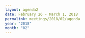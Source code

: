 ```yaml
---
layout: agenda2
date: February 26 - March 1, 2018
permalink: meetings/2018/02/agenda
year: "2018"
month: "02"
---
```

